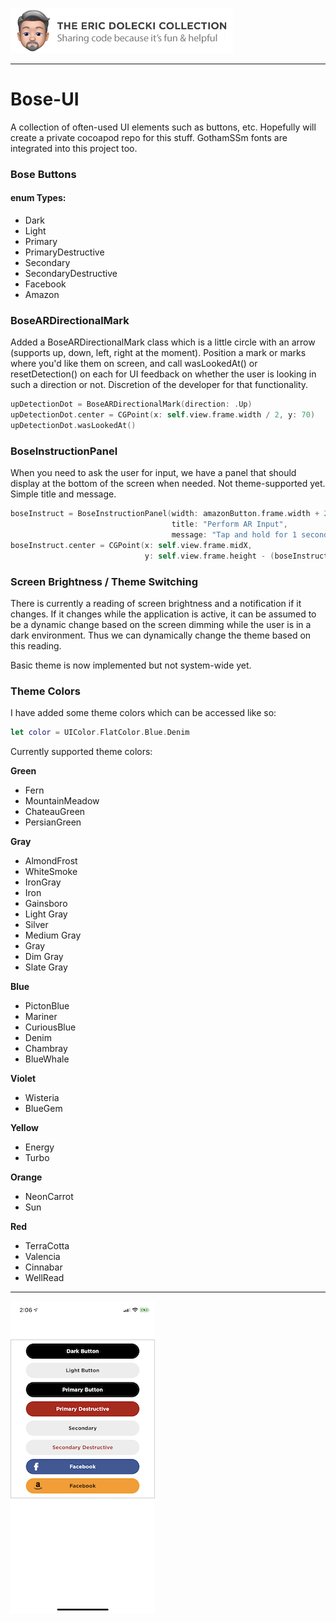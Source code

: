 ![header](./ed-badge.png)

----

# Bose-UI
A collection of often-used UI elements such as buttons, etc. Hopefully will create a private cocoapod repo for this stuff. GothamSSm fonts are integrated into this project too. 

### Bose Buttons

#### enum Types:
- Dark
- Light
- Primary
- PrimaryDestructive
- Secondary
- SecondaryDestructive
- Facebook
- Amazon

### BoseARDirectionalMark
Added a BoseARDirectionalMark class which is a little circle with an arrow (supports up, down, left, right at the moment). Position a mark or marks where you'd like them on screen, and call wasLookedAt() or resetDetection() on each for UI feedback on whether the user is looking in such a direction or not. Discretion of the developer for that functionality.

```swift
upDetectionDot = BoseARDirectionalMark(direction: .Up)
upDetectionDot.center = CGPoint(x: self.view.frame.width / 2, y: 70)
upDetectionDot.wasLookedAt()
```

### BoseInstructionPanel
When you need to ask the user for input, we have a panel that should display at the bottom of the screen when needed. Not theme-supported yet. Simple title and message.

```swift
boseInstruct = BoseInstructionPanel(width: amazonButton.frame.width + 20, 
                                    title: "Perform AR Input", 
                                    message: "Tap and hold for 1 second to control your AR app.")
boseInstruct.center = CGPoint(x: self.view.frame.midX, 
                              y: self.view.frame.height - (boseInstruct.frame.height / 2))
```

### Screen Brightness / Theme Switching
There is currently a reading of screen brightness and a notification if it changes. If it changes while the application is active, it can be assumed to be a dynamic change based on the screen dimming while the user is in a dark environment. Thus we can dynamically change the theme based on this reading. 

Basic theme is now implemented but not system-wide yet.

### Theme Colors
I have added some theme colors which can be accessed like so:

```swift
let color = UIColor.FlatColor.Blue.Denim
```

Currently supported theme colors:

**Green**
- Fern
- MountainMeadow
- ChateauGreen
- PersianGreen

**Gray**
- AlmondFrost
- WhiteSmoke
- IronGray
- Iron
- Gainsboro
- Light Gray
- Silver
- Medium Gray
- Gray
- Dim Gray
- Slate Gray

**Blue**
- PictonBlue
- Mariner
- CuriousBlue
- Denim
- Chambray
- BlueWhale

**Violet**
- Wisteria
- BlueGem

**Yellow**
- Energy
- Turbo

**Orange**
- NeonCarrot
- Sun

**Red**
- TerraCotta
- Valencia
- Cinnabar
- WellRead
----
![app](./bose-ui-app.png)
